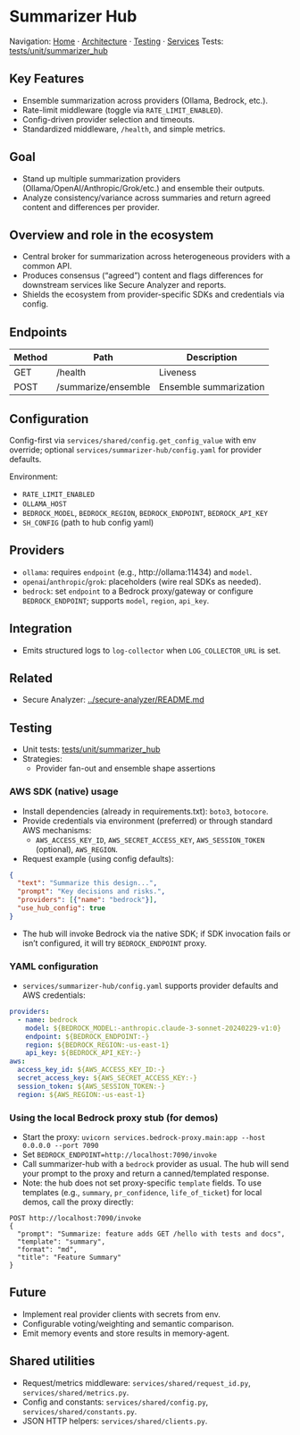 # Summarizer Hub

Navigation: [Home](../../README.md) · [Architecture](../../docs/architecture/) · [Testing](../../docs/guides/TESTING_GUIDE.md) · [Services](../README_SERVICES.md)
Tests: [tests/unit/summarizer_hub](../../tests/unit/summarizer_hub)

## Key Features
- Ensemble summarization across providers (Ollama, Bedrock, etc.).
- Rate-limit middleware (toggle via `RATE_LIMIT_ENABLED`).
- Config-driven provider selection and timeouts.
- Standardized middleware, `/health`, and simple metrics.

## Goal
- Stand up multiple summarization providers (Ollama/OpenAI/Anthropic/Grok/etc.) and ensemble their outputs.
- Analyze consistency/variance across summaries and return agreed content and differences per provider.

## Overview and role in the ecosystem
- Central broker for summarization across heterogeneous providers with a common API.
- Produces consensus (“agreed”) content and flags differences for downstream services like Secure Analyzer and reports.
- Shields the ecosystem from provider-specific SDKs and credentials via config.

## Endpoints
| Method | Path               | Description |
|--------|--------------------|-------------|
| GET    | /health            | Liveness |
| POST   | /summarize/ensemble | Ensemble summarization |

## Configuration
Config-first via `services/shared/config.get_config_value` with env override; optional `services/summarizer-hub/config.yaml` for provider defaults.

Environment:
- `RATE_LIMIT_ENABLED`
- `OLLAMA_HOST`
- `BEDROCK_MODEL`, `BEDROCK_REGION`, `BEDROCK_ENDPOINT`, `BEDROCK_API_KEY`
- `SH_CONFIG` (path to hub config yaml)

## Providers
- `ollama`: requires `endpoint` (e.g., http://ollama:11434) and `model`.
- `openai`/`anthropic`/`grok`: placeholders (wire real SDKs as needed).
- `bedrock`: set `endpoint` to a Bedrock proxy/gateway or configure `BEDROCK_ENDPOINT`; supports `model`, `region`, `api_key`.
  
## Integration
- Emits structured logs to `log-collector` when `LOG_COLLECTOR_URL` is set.

## Related
- Secure Analyzer: [../secure-analyzer/README.md](../secure-analyzer/README.md)

## Testing
- Unit tests: [tests/unit/summarizer_hub](../../tests/unit/summarizer_hub)
- Strategies:
  - Provider fan-out and ensemble shape assertions

### AWS SDK (native) usage
- Install dependencies (already in requirements.txt): `boto3`, `botocore`.
- Provide credentials via environment (preferred) or through standard AWS mechanisms:
  - `AWS_ACCESS_KEY_ID`, `AWS_SECRET_ACCESS_KEY`, `AWS_SESSION_TOKEN` (optional), `AWS_REGION`.
- Request example (using config defaults):
```json
{
  "text": "Summarize this design...",
  "prompt": "Key decisions and risks.",
  "providers": [{"name": "bedrock"}],
  "use_hub_config": true
}
```
- The hub will invoke Bedrock via the native SDK; if SDK invocation fails or isn’t configured, it will try `BEDROCK_ENDPOINT` proxy.

### YAML configuration
- `services/summarizer-hub/config.yaml` supports provider defaults and AWS credentials:
```yaml
providers:
  - name: bedrock
    model: ${BEDROCK_MODEL:-anthropic.claude-3-sonnet-20240229-v1:0}
    endpoint: ${BEDROCK_ENDPOINT:-}
    region: ${BEDROCK_REGION:-us-east-1}
    api_key: ${BEDROCK_API_KEY:-}
aws:
  access_key_id: ${AWS_ACCESS_KEY_ID:-}
  secret_access_key: ${AWS_SECRET_ACCESS_KEY:-}
  session_token: ${AWS_SESSION_TOKEN:-}
  region: ${AWS_REGION:-us-east-1}
```

### Using the local Bedrock proxy stub (for demos)
- Start the proxy: `uvicorn services.bedrock-proxy.main:app --host 0.0.0.0 --port 7090`
- Set `BEDROCK_ENDPOINT=http://localhost:7090/invoke`
- Call summarizer-hub with a `bedrock` provider as usual. The hub will send your prompt to the proxy and return a canned/templated response.
- Note: the hub does not set proxy-specific `template` fields. To use templates (e.g., `summary`, `pr_confidence`, `life_of_ticket`) for local demos, call the proxy directly:

```
POST http://localhost:7090/invoke
{
  "prompt": "Summarize: feature adds GET /hello with tests and docs",
  "template": "summary",
  "format": "md",
  "title": "Feature Summary"
}
```

## Future
- Implement real provider clients with secrets from env.
- Configurable voting/weighting and semantic comparison.
- Emit memory events and store results in memory-agent.

## Shared utilities
- Request/metrics middleware: `services/shared/request_id.py`, `services/shared/metrics.py`.
- Config and constants: `services/shared/config.py`, `services/shared/constants.py`.
- JSON HTTP helpers: `services/shared/clients.py`.
